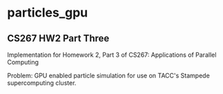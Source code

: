 # particles_gpu

## CS267 HW2 Part Three

Implementation for Homework 2, Part 3 of CS267: Applications of Parallel Computing

Problem: GPU enabled particle simulation for use on TACC's Stampede supercomputing cluster.
